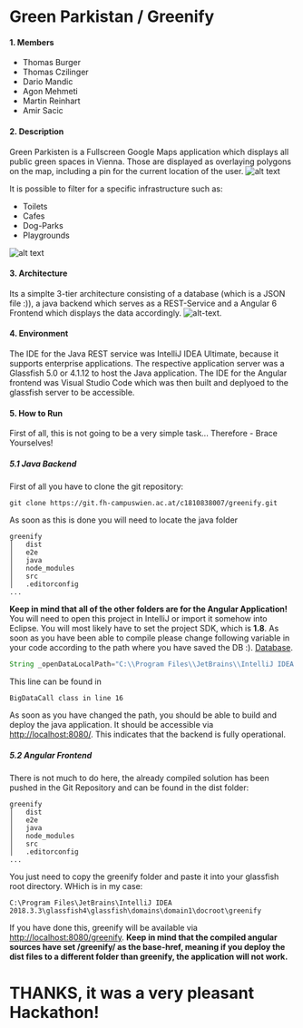 # Green Parkistan / Greenify
#### 1. Members
* Thomas Burger
* Thomas Czilinger
* Dario Mandic
* Agon Mehmeti
* Martin Reinhart
* Amir Sacic

#### 2. Description
Green Parkisten is a Fullscreen Google Maps application which displays all public green spaces in Vienna. Those are displayed
as overlaying polygons on the map, including a pin for the current location of the user.
![alt text](https://i.ibb.co/YBxVmmR/g1.png "Logo Title Text 1")

It is possible to filter for a specific infrastructure such as:
- Toilets
- Cafes
- Dog-Parks
- Playgrounds

![alt text](https://i.ibb.co/Jm8LH4w/image.png)

#### 3. Architecture

Its a simplte 3-tier architecture consisting of a database (which is a JSON file :)), a java backend which serves as a
REST-Service and a Angular 6 Frontend which displays the data accordingly.
![alt-text](https://i.ibb.co/BrztJc0/image.png).

#### 4. Environment
The IDE for the Java REST service was IntelliJ IDEA Ultimate, because it supports enterprise applications. The respective
application server was a Glassfish 5.0 or 4.1.12 to host the Java application.
The IDE for the Angular frontend was Visual Studio Code which was then built and deplyoed to the glassfish server to be
accessible. 

#### 5. How to Run
First of all, this is not going to be a very simple task... Therefore - Brace Yourselves!
##### 5.1 Java Backend
First of all you have to clone the git repository:
```
git clone https://git.fh-campuswien.ac.at/c1810838007/greenify.git
```
As soon as this is done you will need to locate the java folder 
```
greenify
│   dist
│   e2e    
│   java
│   node_modules
│   src
│   .editorconfig
...
```
**Keep in mind that all of the other folders are for the Angular Application!**
You will need to open this project in IntelliJ or import it somehow into Eclipse. You will most likely have to set the 
project SDK, which is **1.8**. 
As soon as you have been able to compile please change following variable in your code according to the path where you have 
saved the DB :). [Database](https://data.wien.gv.at/daten/geo?service=WFS&request=GetFeature&version=1.1.0&typeName=ogdwien:OEFFGRUENFLOGD&srsName=EPSG:4326&outputFormat=json). 
```java
String _openDataLocalPath="C:\\Program Files\\JetBrains\\IntelliJ IDEA 2018.3.3\\glassfish4\\OEFFGRUENFLOGD.json"; 
```
This line can be found in 
``` 
BigDataCall class in line 16
```

As soon as you have changed the path, you should be able to build and deploy the java application. It should be accessible
via [http://localhost:8080/](http://localhost:8080/). This indicates that the backend is fully operational.

##### 5.2 Angular Frontend
There is not much to do here, the already compiled solution has been pushed in the Git Repository and can be found in the
dist folder:
```
greenify
│   dist
│   e2e    
│   java
│   node_modules
│   src
│   .editorconfig
...
```
You just need to copy the greenify folder and paste it into your glassfish root directory. WHich is in my case:
```
C:\Program Files\JetBrains\IntelliJ IDEA 2018.3.3\glassfish4\glassfish\domains\domain1\docroot\greenify
```

If you have done this, greenify will be available via [http://localhost:8080/greenify](http://localhost:8080/greenify).
**Keep in mind that the compiled angular sources have set /greenify/ as the base-href, meaning if you deploy the dist files
to a different folder than greenify, the application will not work.**

# THANKS, it was a very pleasant Hackathon!